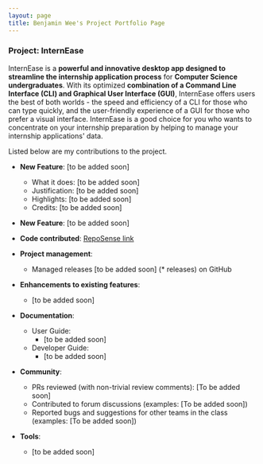 ```yaml
---
layout: page
title: Benjamin Wee's Project Portfolio Page
---
```


### Project: InternEase

InternEase is a **powerful and innovative desktop app designed to streamline the internship application process** for **Computer Science undergraduates**. With its optimized **combination of a Command Line Interface (CLI) and Graphical User Interface (GUI)**, InternEase offers users the best of both worlds - the speed and efficiency of a CLI for those who can type quickly, and the user-friendly experience of a GUI for those who prefer a visual interface. InternEase is a good choice for you who wants to concentrate on your internship preparation by helping to manage your internship applications' data.

Listed below are my contributions to the project.

* **New Feature**: [to be added soon]
    * What it does: [to be added soon]
    * Justification: [to be added soon]
    * Highlights: [to be added soon]
    * Credits: [to be added soon]

* **New Feature**: [to be added soon]

* **Code contributed**: [RepoSense link](https://nus-cs2103-ay2223s2.github.io/tp-dashboard/?search=benjamin-wee&breakdown=true&sort=groupTitle&sortWithin=title&since=2023-02-17&timeframe=commit&mergegroup=&groupSelect=groupByRepos&checkedFileTypes=docs~functional-code~test-code~other)

* **Project management**:
    * Managed releases [to be added soon] (* releases) on GitHub

* **Enhancements to existing features**:
    * [to be added soon]

* **Documentation**:
    * User Guide:
        * [to be added soon]
    * Developer Guide:
        * [to be added soon]

* **Community**:
    * PRs reviewed (with non-trivial review comments): [To be added soon]
    * Contributed to forum discussions (examples: [To be added soon])
    * Reported bugs and suggestions for other teams in the class (examples: [To be added soon])

* **Tools**:
    * [to be added soon]
